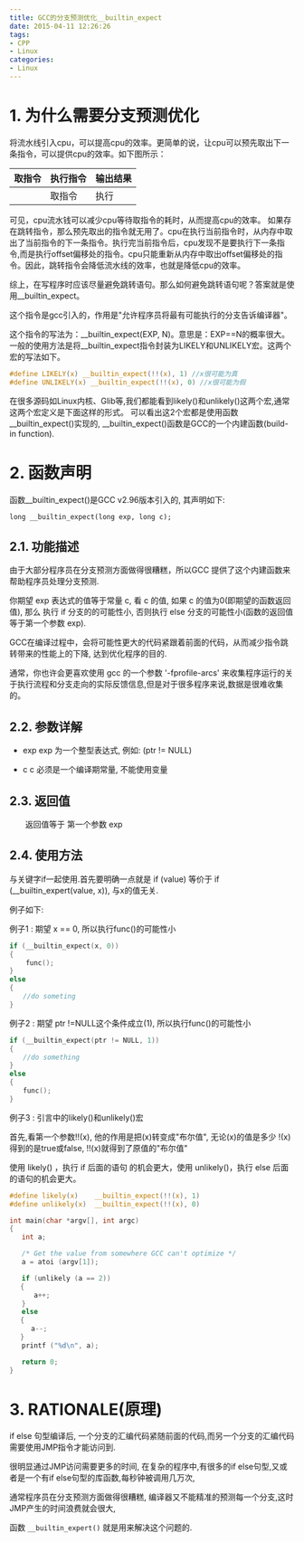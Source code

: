 ```yaml
---
title: GCC的分支预测优化__builtin_expect
date: 2015-04-11 12:26:26
tags: 
- CPP
- Linux
categories:
- Linux
---
```


# 1. 为什么需要分支预测优化

 将流水线引入cpu，可以提高cpu的效率。更简单的说，让cpu可以预先取出下一条指令，可以提供cpu的效率。如下图所示：


|取指令|执行指令|输出结果
| -----| -----|-----|
|      |取指令 |执行 |

可见，cpu流水钱可以减少cpu等待取指令的耗时，从而提高cpu的效率。
如果存在跳转指令，那么预先取出的指令就无用了。cpu在执行当前指令时，从内存中取出了当前指令的下一条指令。执行完当前指令后，cpu发现不是要执行下一条指令,而是执行offset偏移处的指令。cpu只能重新从内存中取出offset偏移处的指令。因此，跳转指令会降低流水线的效率，也就是降低cpu的效率。

综上，在写程序时应该尽量避免跳转语句。那么如何避免跳转语句呢？答案就是使用__builtin_expect。

这个指令是gcc引入的，作用是"允许程序员将最有可能执行的分支告诉编译器"。

这个指令的写法为：__builtin_expect(EXP, N)。意思是：EXP==N的概率很大。一般的使用方法是将__builtin_expect指令封装为LIKELY和UNLIKELY宏。这两个宏的写法如下。

``` c
#define LIKELY(x) __builtin_expect(!!(x), 1) //x很可能为真
#define UNLIKELY(x) __builtin_expect(!!(x), 0) //x很可能为假
```

在很多源码如Linux内核、Glib等,我们都能看到likely()和unlikely()这两个宏,通常这两个宏定义是下面这样的形式。
可以看出这2个宏都是使用函数 __builtin_expect()实现的, __builtin_expect()函数是GCC的一个内建函数(build-in function).

 


# 2. 函数声明

函数__builtin_expect()是GCC v2.96版本引入的, 其声明如下:

`long __builtin_expect(long exp, long c);`

## 2.1. 功能描述

由于大部分程序员在分支预测方面做得很糟糕，所以GCC 提供了这个内建函数来帮助程序员处理分支预测.

你期望 exp 表达式的值等于常量 c, 看 c 的值, 如果 c 的值为0(即期望的函数返回值), 那么 执行 if 分支的的可能性小, 否则执行 else 分支的可能性小(函数的返回值等于第一个参数 exp).

GCC在编译过程中，会将可能性更大的代码紧跟着前面的代码，从而减少指令跳转带来的性能上的下降, 达到优化程序的目的.

通常，你也许会更喜欢使用 gcc 的一个参数 '-fprofile-arcs' 来收集程序运行的关于执行流程和分支走向的实际反馈信息,但是对于很多程序来说,数据是很难收集的。


## 2.2. 参数详解

- exp
    exp 为一个整型表达式, 例如: (ptr != NULL)

- c
    c 必须是一个编译期常量, 不能使用变量


## 2.3. 返回值

　　返回值等于 第一个参数 exp


## 2.4. 使用方法

与关键字if一起使用.首先要明确一点就是 if (value) 等价于 if (__builtin_expert(value, x)), 与x的值无关.

例子如下:

例子1 : 期望 x == 0, 所以执行func()的可能性小

``` c
if (__builtin_expect(x, 0))
{
    func();
}
else
{
　　//do someting
}
```

例子2 : 期望 ptr !=NULL这个条件成立(1), 所以执行func()的可能性小

``` c
if (__builtin_expect(ptr != NULL, 1))
{　　
　　//do something
}
else
{
　　func();
} 
```

例子3 : 引言中的likely()和unlikely()宏

首先,看第一个参数!!(x), 他的作用是把(x)转变成"布尔值", 无论(x)的值是多少 !(x)得到的是true或false, !!(x)就得到了原值的"布尔值"

使用 likely() ，执行 if 后面的语句 的机会更大，使用 unlikely()，执行 else 后面的语句的机会更大。

``` c
#define likely(x)    __builtin_expect(!!(x), 1)
#define unlikely(x)  __builtin_expect(!!(x), 0)

int main(char *argv[], int argc)
{
   int a;

   /* Get the value from somewhere GCC can't optimize */
   a = atoi (argv[1]);

   if (unlikely (a == 2))
　 {
      a++;
   }
   else
　 {
　　  a--;
　 }
   printf ("%d\n", a);

   return 0;
}
```
  


# 3. RATIONALE(原理)

if else 句型编译后, 一个分支的汇编代码紧随前面的代码,而另一个分支的汇编代码需要使用JMP指令才能访问到.

很明显通过JMP访问需要更多的时间, 在复杂的程序中,有很多的if else句型,又或者是一个有if else句型的库函数,每秒钟被调用几万次,

通常程序员在分支预测方面做得很糟糕, 编译器又不能精准的预测每一个分支,这时JMP产生的时间浪费就会很大,

函数 `__builtin_expert()` 就是用来解决这个问题的.